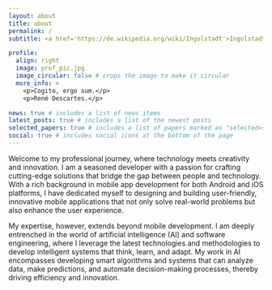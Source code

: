 ```yaml
---
layout: about
title: about
permalink: /
subtitle: <a href='https://de.wikipedia.org/wiki/Ingolstadt'>Ingolstadt</a>, Bavaria, Germany

profile:
  align: right
  image: prof_pic.jpg
  image_circular: false # crops the image to make it circular
  more_info: >
    <p>Cogito, ergo sum.</p>
    <p>René Descartes.</p>

news: true # includes a list of news items
latest_posts: true # includes a list of the newest posts
selected_papers: true # includes a list of papers marked as "selected={true}"
social: true # includes social icons at the bottom of the page
---
```


Welcome to my professional journey, where technology meets creativity and innovation. I am a seasoned developer with a passion for crafting cutting-edge solutions that bridge the gap between people and technology. With a rich background in mobile app development for both Android and iOS platforms, I have dedicated myself to designing and building user-friendly, innovative mobile applications that not only solve real-world problems but also enhance the user experience.

My expertise, however, extends beyond mobile development. I am deeply entrenched in the world of artificial intelligence (AI) and software engineering, where I leverage the latest technologies and methodologies to develop intelligent systems that think, learn, and adapt. My work in AI encompasses developing smart algorithms and systems that can analyze data, make predictions, and automate decision-making processes, thereby driving efficiency and innovation.
